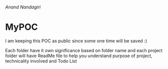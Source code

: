 ###### Anand Nandagiri
# MyPOC

I am keeping this POC as public since some one time will be saved :)

Each folder have it own significance based on folder name and each project folder will have ReadMe file to help you understand purpose of project, technicality involved and Todo List
